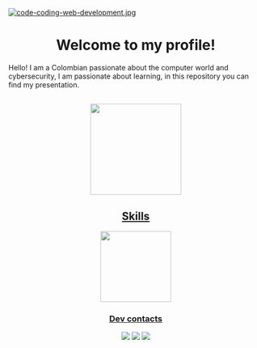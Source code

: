 [![code-coding-web-development.jpg](https://i.postimg.cc/8CwfJW5f/code-coding-web-development.jpg)](https://postimg.cc/v1gZC45G)
<h1 align="center">Welcome to my profile!</h1>
Hello! I am a Colombian passionate about the computer world and cybersecurity, I am passionate about learning, in this repository you can find my presentation.

##
<div align="center">
  <a href="https://github.com/lostwalle268">
  <img height="180em" src="https://github-readme-stats.vercel.app/api?username=lostwalle268&show_icons=true&theme=merko&include_all_commits=true&count_private=true"/>
</div> 
<div>
<h2 align="center">Skills</h2>
<div align="center">
<img height="140em" src="https://github-readme-stats.vercel.app/api/top-langs/?username=lostwalle268&layout=compact&langs_count=7&hide_border=false&title_color=a2c801&text_color=67b587&bg_color=0b0f0a"/>
</div>
<h3 align="center">Dev contacts</h3>
<div align="center"> 
<a href="mailto:lostwalle268@protonmail.com"><img src= "https://img.shields.io/badge/ProtonMail-8B89CC?style=for-the-badge&logo=protonmail&logoColor=white" target="_blank"></a>
<a href="https://wa.me/3053390039"><img src= "https://img.shields.io/badge/WhatsApp-25D366?style=for-the-badge&logo=whatsapp&logoColor=white" target="blank"></a>
<a href="https://www.sololearn.com/profile/26842874"><img src="https://img.shields.io/badge/-Sololearn-3a464b?style=for-the-badge&logo=Sololearn&logoColor=white" target="_blank"></a>
  </div>
